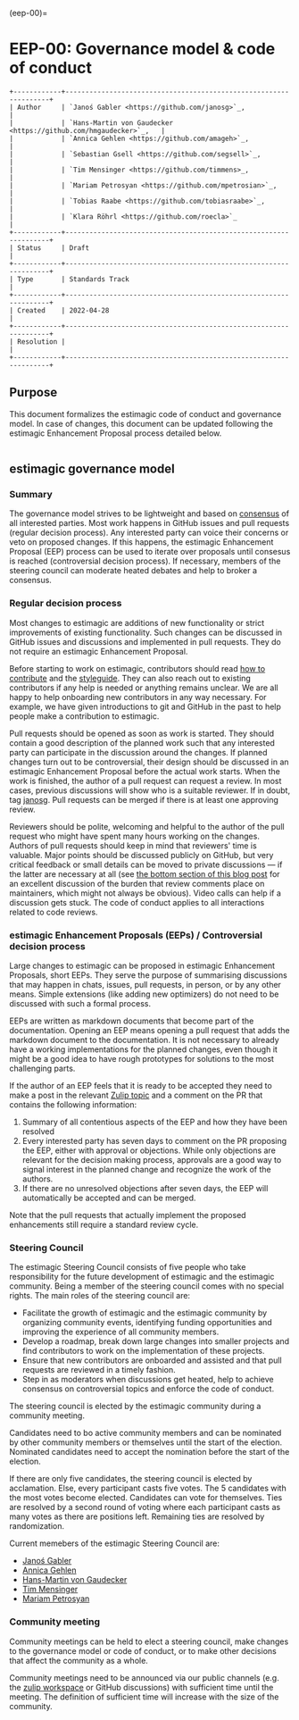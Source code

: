 (eep-00)=


# EEP-00: Governance model & code of conduct

```{eval-rst}
+------------+------------------------------------------------------------------+
| Author     | `Janoś Gabler <https://github.com/janosg>`_,                     |
|            | `Hans-Martin von Gaudecker <https://github.com/hmgaudecker>`_,   |
|            | `Annica Gehlen <https://github.com/amageh>`_,                    |
|            | `Sebastian Gsell <https://github.com/segsell>`_,                 |
|            | `Tim Mensinger <https://github.com/timmens>_,                    |
|            | `Mariam Petrosyan <https://github.com/mpetrosian>`_,             |
|            | `Tobias Raabe <https://github.com/tobiasraabe>`_,                |
|            | `Klara Röhrl <https://github.com/roecla>`_                       |
+------------+------------------------------------------------------------------+
| Status     | Draft                                                            |
+------------+------------------------------------------------------------------+
| Type       | Standards Track                                                  |
+------------+------------------------------------------------------------------+
| Created    | 2022-04-28                                                       |
+------------+------------------------------------------------------------------+
| Resolution |                                                                  |
+------------+------------------------------------------------------------------+
```

## Purpose

This document formalizes the estimagic code of conduct and governance model. In case
of changes, this document can be updated following the estimagic Enhancement Proposal
process detailed below.



```{include} ../../../CODE_OF_CONDUCT.md
```

## estimagic governance model

### Summary

The governance model strives to be lightweight and based on
[consensus](https://numpy.org/doc/stable/dev/governance/governance.html#consensus-based-decision-making-by-the-community)
of all interested parties. Most work happens in GitHub issues and pull requests (regular
decision process). Any interested party can voice their concerns or veto on proposed
changes. If this happens, the estimagic Enhancement Proposal (EEP) process can be used
to iterate over proposals until consesus is reached (controversial decision process). If
necessary, members of the steering council can moderate heated debates and help to
broker a consensus.

### Regular decision process

Most changes to estimagic are additions of new functionality or strict improvements of
existing functionality. Such changes can be discussed in GitHub issues and discussions
and implemented in pull requests. They do not require an estimagic Enhancement Proposal.

Before starting to work on estimagic, contributors should read [how to
contribute](how-to) and the [styleguide](styleguide). They can also reach out to
existing contributors if any help is needed or anything remains unclear. We are all
happy to help onboarding new contributors in any way necessary. For example, we have
given introductions to git and GitHub in the past to help people make a contribution to
estimagic.

Pull requests should be opened as soon as work is started. They should contain a good
description of the planned work such that any interested party can participate in the
discussion around the changes. If planned changes turn out to be controversial, their
design should be discussed in an estimagic Enhancement Proposal before the actual work
starts. When the work is finished, the author of a pull request can request a review. In
most cases, previous discussions will show who is a suitable reviewer. If in doubt, tag
[janosg](https://github.com/janosg). Pull requests can be merged if there is at least
one approving review.

Reviewers should be polite, welcoming and helpful to the author of the pull request who
might have spent many hours working on the changes. Authors of pull requests should keep
in mind that reviewers' time is valuable. Major points should be discussed
publicly on GitHub, but very critical feedback or small details can be moved to private
discussions — if the latter are necessary at all (see [the bottom section of this blog
post](https://rgommers.github.io/2019/06/the-cost-of-an-open-source-contribution/) for
an excellent discussion of the burden that review comments place on maintainers, which
might not always be obvious). Video calls can help if a discussion gets stuck. The code
of conduct applies to all interactions related to code reviews.

### estimagic Enhancement Proposals (EEPs) / Controversial decision process

Large changes to estimagic can be proposed in estimagic Enhancement Proposals, short
EEPs. They serve the purpose of summarising discussions that may happen in chats,
issues, pull requests, in person, or by any other means. Simple extensions (like adding
new optimizers) do not need to be discussed with such a formal process.

EEPs are written as markdown documents that become part of the documentation. Opening an
EEP means opening a pull request that adds the markdown document to the documentation.
It is not necessary to already have a working implementations for the planned changes,
even though it might be a good idea to have rough prototypes for solutions to the most
challenging parts.

If the author of an EEP feels that it is ready to be accepted they need to make a post
in the relevant [Zulip topic](https://ose.zulipchat.com) and a comment on the PR that
contains the following information:

1. Summary of all contentious aspects of the EEP and how they have been resolved
2. Every interested party has seven days to comment on the PR proposing the EEP, either
   with approval or objections. While only objections are relevant for the decision
   making process, approvals are a good way to signal interest in the planned change and
   recognize the work of the authors.
3. If there are no unresolved objections after seven days, the EEP will automatically be
   accepted and can be merged.

Note that the pull requests that actually implement the proposed enhancements still
require a standard review cycle.

### Steering Council

The estimagic Steering Council consists of five people who take responsibility for the
future development of estimagic and the estimagic community. Being a member of the
steering council comes with no special rights. The main roles of the steering council
are:

- Facilitate the growth of estimagic and the estimagic community by organizing community
events, identifying funding opportunities and improving the experience of all community
members.
- Develop a roadmap, break down large changes into smaller projects and find
contributors to work on the implementation of these projects.
- Ensure that new contributors are onboarded and assisted and that pull requests are
reviewed in a timely fashion.
- Step in as moderators when discussions get heated, help to achieve consensus on
controversial topics and enforce the code of conduct.

The steering council is elected by the estimagic community during a community meeting.

Candidates need to bo active community members and can be nominated by other community
members or themselves until the start of the election. Nominated candidates need to
accept the nomination before the start of the election.

If there are only five candidates, the steering council is elected by acclamation. Else,
every participant casts five votes. The 5 candidates with the most votes become elected.
Candidates can vote for themselves. Ties are resolved by a second round of voting where
each participant casts as many votes as there are positions left. Remaining ties are
resolved by randomization.

Current memebers of the estimagic Steering Council are:
- [Janoś Gabler](https://github.com/janosg)
- [Annica Gehlen](https://github.com/amageh)
- [Hans-Martin von Gaudecker](https://github.com/hmgaudecker)
- [Tim Mensinger](https://github.com/timmens)
- [Mariam Petrosyan](https://github.com/mpetrosian)


### Community meeting

Community meetings can be held to elect a steering council, make changes to the
governance model or code of conduct, or to make other decisions that affect the
community as a whole.

Community meetings need to be announced via our public channels (e.g. the [zulip
workspace](https://ose.zulipchat.com) or GitHub discussions) with sufficient time until
the meeting. The definition of sufficient time will increase with the size of the
community.
